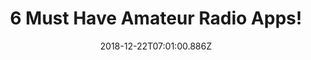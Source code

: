 ---
layout: video
title: 6 Must Have Amateur Radio Apps!
description: >-
  6 Must Have Amateur Radio Apps!
date: '2018-12-22T07:01:00.886Z'
categories: Videos
thumbnail: http://i3.ytimg.com/vi/kIfHU0j-al4/hqdefault.jpg
cover: http://i3.ytimg.com/vi/kIfHU0j-al4/maxresdefault.jpg
section: blogs
external_url: https://www.youtube.com/watch?v=kIfHU0j-al4
embed_link: https://www.youtube.com/embed/kIfHU0j-al4
---